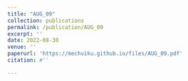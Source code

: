 ```yaml
---
title: "AUG_09"
collection: publications
permalink: /publication/AUG_09
excerpt: ''
date: 2022-08-30
venue: ''
paperurl: 'https://mechviku.github.io/files/AUG_09.pdf'
citation: #''

---
```


[Download paper here]: (https://mechviku.github.io/files/AUG_09.pdf)






